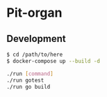 # Pit-organ

## Development

```sh
$ cd /path/to/here
$ docker-compose up --build -d

./run [command]
./run gotest
./run go build
```


